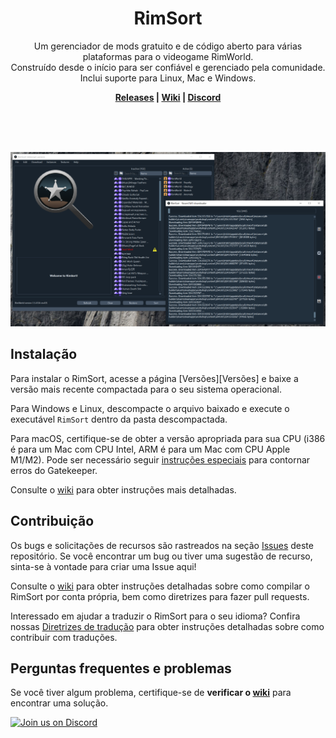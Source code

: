 <p align="center">
    <h1 align="center">RimSort</h1>
    <p align="center">Um gerenciador de mods gratuito e de código aberto para várias plataformas para o videogame RimWorld.<br>
    Construído desde o início para ser confiável e gerenciado pela comunidade.<br>
    Inclui suporte para Linux, Mac e Windows.</p>
    <p align="center"><strong><a href="https://github.com/RimSort/RimSort/releases">Releases</a> | <a href="https://rimsort.github.io/RimSort/">Wiki</a> | <a href="https://discord.gg/aV7g69JmR2">Discord</a></strong> </p>
    <br><br><br>
</p>

![RimSort Preview](./docs/rimsort_preview.png)

## Instalação

Para instalar o RimSort, acesse a página [Versões][Versões] e baixe a versão mais recente compactada para o seu sistema operacional.

Para Windows e Linux, descompacte o arquivo baixado e execute o executável `RimSort` dentro da pasta descompactada.

Para macOS, certifique-se de obter a versão apropriada para sua CPU (i386 é para um Mac com CPU Intel, ARM é para um Mac com CPU Apple M1/M2). Pode ser necessário seguir [instruções especiais](https://rimsort.github.io/RimSort/user-guide/downloading-and-installing#macos) para contornar erros do Gatekeeper.

Consulte o [wiki][Wiki] para obter instruções mais detalhadas.

## Contribuição

Os bugs e solicitações de recursos são rastreados na seção [Issues][Issues] deste repositório. Se você encontrar um bug ou tiver uma sugestão de recurso, sinta-se à vontade para criar uma Issue aqui!

Consulte o [wiki][Wiki] para obter instruções detalhadas sobre como compilar o RimSort por conta própria, bem como diretrizes para fazer pull requests.

Interessado em ajudar a traduzir o RimSort para o seu idioma? Confira nossas [Diretrizes de tradução](https://rimsort.github.io/RimSort/development-guide/translation-guidelines) para obter instruções detalhadas sobre como contribuir com traduções.

## Perguntas frequentes e problemas

Se você tiver algum problema, certifique-se de **verificar o [wiki][Wiki]** para encontrar uma solução.

[![Join us on Discord](https://github-production-user-asset-6210df.s3.amazonaws.com/2766946/248529301-486f4f8c-fed5-4fe1-832f-6461b7ce3a55.png)][Discord]


[Wiki]: https://rimsort.github.io/RimSort/
[Repo]: https://github.com/RimSort/RimSort
[Issues]: https://github.com/RimSort/RimSort/issues
[Releases]: https://github.com/oceancabbage/RimSort/releases
[Discord]: https://discord.gg/aV7g69JmR2
